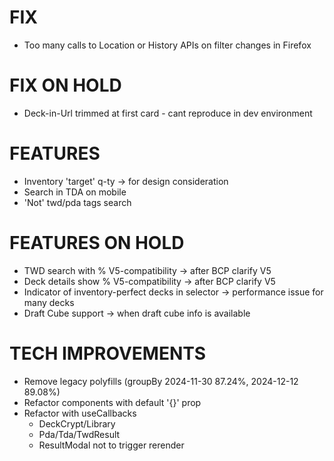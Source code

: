 # FIX
- Too many calls to Location or History APIs on filter changes in Firefox

# FIX ON HOLD
- Deck-in-Url trimmed at first card - cant reproduce in dev environment

# FEATURES
- Inventory 'target' q-ty -> for design consideration
- Search in TDA on mobile
- 'Not' twd/pda tags search

# FEATURES ON HOLD
- TWD search with % V5-compatibility -> after BCP clarify V5
- Deck details show % V5-compatibility -> after BCP clarify V5
- Indicator of inventory-perfect decks in selector -> performance issue for many decks
- Draft Cube support -> when draft cube info is available

# TECH IMPROVEMENTS
- Remove legacy polyfills (groupBy 2024-11-30 87.24%, 2024-12-12 89.08%)
- Refactor components with default '{}' prop
- Refactor with useCallbacks
  - DeckCrypt/Library
  - Pda/Tda/TwdResult
  - ResultModal not to trigger rerender
